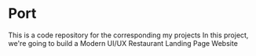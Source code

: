 # Port
This is a code repository for the corresponding my projects In this project, we're going to build a Modern UI/UX Restaurant Landing Page Website
